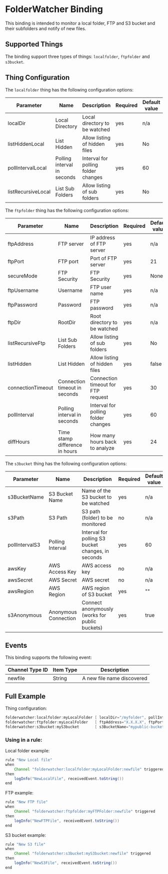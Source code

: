 # FolderWatcher Binding

This binding is intended to monitor a local folder, FTP and S3 bucket and their subfolders and notify of new files.

## Supported Things

The binding support three types of things: `localfolder`, `ftpfolder` and `s3bucket`.

## Thing Configuration

The `localfolder` thing has the following configuration options:

| Parameter          | Name                        | Description                         | Required | Default value |
| ------------------ | --------------------------- | ----------------------------------- | -------- | ------------- |
| localDir           | Local Directory             | Local directory to be watched       | yes      | n/a           |
| listHiddenLocal    | List Hidden                 | Allow listing of hidden files       | yes      | No            |
| pollIntervalLocal  | Polling interval in seconds | Interval for polling folder changes | yes      | 60            |
| listRecursiveLocal | List Sub Folders            | Allow listing of sub folders        | yes      | No            |

The `ftpfolder` thing has the following configuration options:

| Parameter         | Name                           | Description                         | Required | Default value |
| ----------------- | ------------------------------ | ----------------------------------- | -------- | ------------- |
| ftpAddress        | FTP server                     | IP address of FTP server            | yes      | n/a           |
| ftpPort           | FTP port                       | Port of FTP server                  | yes      | 21            |
| secureMode        | FTP Security                   | FTP Security                        | yes      | None          |
| ftpUsername       | Username                       | FTP user name                       | yes      | n/a           |
| ftpPassword       | Password                       | FTP password                        | yes      | n/a           |
| ftpDir            | RootDir                        | Root directory to be watched        | yes      | n/a           |
| listRecursiveFtp  | List Sub Folders               | Allow listing of sub folders        | yes      | No            |
| listHidden        | List Hidden                    | Allow listing of hidden files       | yes      | false         |
| connectionTimeout | Connection timeout in seconds  | Connection timeout for FTP request  | yes      | 30            |
| pollInterval      | Polling interval in seconds    | Interval for polling folder changes | yes      | 60            |
| diffHours         | Time stamp difference in hours | How many hours back to analyze      | yes      | 24            |

The `s3bucket` thing has the following configuration options:

| Parameter      | Name                 | Description                                        | Required | Default value |
|----------------|----------------------|----------------------------------------------------|----------|---------------|
| s3BucketName   | S3 Bucket Name       | Name of the S3 bucket to be watched                | yes      | n/a           |
| s3Path         | S3 Path              | S3 path (folder) to be monitored                   | no       | n/a           |
| pollIntervalS3 | Polling Interval     | Interval for polling S3 bucket changes, in seconds | yes      | 60            |
| awsKey         | AWS Access Key       | AWS access key                                     | no       | n/a           |
| awsSecret      | AWS Secret           | AWS secret                                         | no       | n/a           |
| awsRegion      | AWS Region           | AWS region of S3 bucket                            | yes      | ""            |
| s3Anonymous    | Anonymous Connection | Connect anonymously (works for public buckets)     | yes      | true          |
## Events

This binding supports the following event:

| Channel Type ID | Item Type | Description                |
|-----------------|-----------|----------------------------|
| newfile         | String    | A new file name discovered |

## Full Example

Thing configuration:

```java
folderwatcher:localfolder:myLocalFolder [ localDir="/myfolder", pollIntervalLocal=60, listHiddenLocal="false", listRecursiveLocal="false" ]
folderwatcher:ftpfolder:myLocalFolder   [ ftpAddress="X.X.X.X", ftpPort=21, secureMode="EXPLICIT", ftpUsername="username", ftpPassword="password", ftpDir="/myfolder/",  listHidden="true", listRecursiveFtp="true", connectionTimeout=33, pollInterval=66, diffHours=25 ]
folderwatcher:s3bucket:myS3bucket       [ s3BucketName="mypublic-bucket", pollIntervalS3=60, awsRegion="us-west-1", s3Anonymous="true" ]

```

### Using in a rule:

Local folder example:

```java
rule "New Local file"
when
    Channel "folderwatcher:localfolder:myLocalFolder:newfile" triggered
then
    logInfo("NewLocalFile", receivedEvent.toString())
end
```

FTP example:

```java
rule "New FTP file"
when
    Channel "folderwatcher:ftpfolder:myFTPFolder:newfile" triggered
then
    logInfo("NewFTPFile", receivedEvent.toString())
end
```

S3 bucket example:

```java
rule "New S3 file"
when
    Channel "folderwatcher:s3bucket:myS3bucket:newfile" triggered
then
    logInfo("NewS3File", receivedEvent.toString())
end
```

